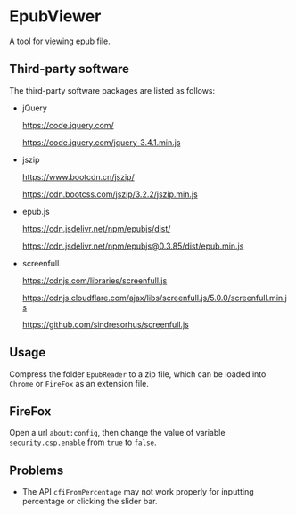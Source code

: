 # EpubViewer

A tool for viewing epub file.

## Third-party software

The third-party software packages are listed as follows:

* jQuery

	https://code.jquery.com/

	https://code.jquery.com/jquery-3.4.1.min.js

* jszip

	https://www.bootcdn.cn/jszip/

	https://cdn.bootcss.com/jszip/3.2.2/jszip.min.js

* epub.js

	https://cdn.jsdelivr.net/npm/epubjs/dist/

	https://cdn.jsdelivr.net/npm/epubjs@0.3.85/dist/epub.min.js

* screenfull

	https://cdnjs.com/libraries/screenfull.js

	https://cdnjs.cloudflare.com/ajax/libs/screenfull.js/5.0.0/screenfull.min.js

	https://github.com/sindresorhus/screenfull.js

## Usage

Compress the folder `EpubReader` to a zip file,
which can be loaded into `Chrome` or `FireFox` as an extension file.

## FireFox

Open a url `about:config`, then change the value of variable `security.csp.enable`
from `true` to `false`.

## Problems

* The API `cfiFromPercentage` may not work properly for inputting percentage
or clicking the slider bar.
